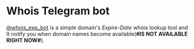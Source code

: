 # Whois Telegram bot

[@whois_exp_bot](telegram.me/whois_exp_bot) is a simple domain's _Expire-Date_ whois lookup tool and  
It notify you when domain names become available(**#IS NOT AVAILABLE RIGHT NOW#**).

